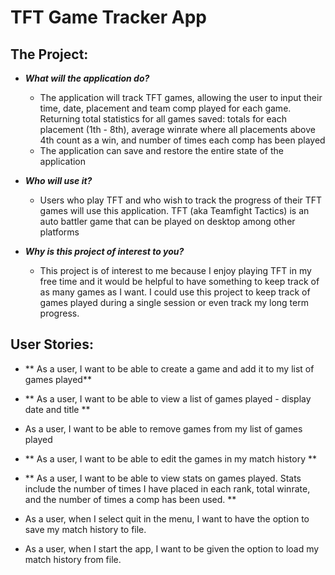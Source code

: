 # TFT Game Tracker App

## The Project:

- ***What will the application do?***
    - The application will track TFT games, allowing the user to input their time, date, placement and team comp played for each game. Returning total statistics for all games saved: totals for each placement (1th - 8th), average winrate where all placements above 4th count as a win, and number of times each comp has been played 
    - The application can save and restore the entire state of the application
  
  
- ***Who will use it?***
  - Users who play TFT and who wish to track the progress of their TFT games will use this application. TFT (aka Teamfight Tactics) is an auto battler game that can be played on desktop among other platforms 
  

- ***Why is this project of interest to you?***
  - This project is of interest to me because I enjoy playing TFT in my free time and it would be helpful to have something to keep track of as many games as I want. I could use this project to keep track of games played during a single session or even track my long term progress. 

## User Stories: ## 

- ** As a user, I want to be able to create a game and add it to my list of games played**
- ** As a user, I want to be able to view a list of games played - display date and title **
- As a user, I want to be able to remove games from my list of games played
- ** As a user, I want to be able to edit the games in my match history **
- ** As a user, I want to be able to view stats on games played. Stats include the number of times I have placed in each rank, total winrate, and the number of times a comp has been used. **

- As a user, when I select quit in the menu, I want to have the option to save my match history to file.
- As a user, when I start the app, I want to be given the option to load my match history from file.
